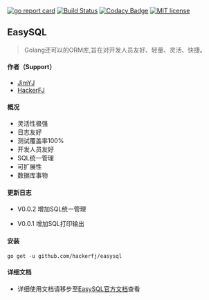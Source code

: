 [![go report card](https://goreportcard.com/badge/github.com/hackerfj/easysql "go report card")](https://goreportcard.com/report/github.com/hackerfj/easysql)
[![Build Status](https://www.travis-ci.org/hackerfj/easysql.svg?branch=master)](https://www.travis-ci.org/hackerfj/easysql)
[![Codacy Badge](https://api.codacy.com/project/badge/Grade/135a38e0c6d344c6ac7db0b11c864a68)](https://www.codacy.com/manual/hackerfj/easysql?utm_source=github.com&amp;utm_medium=referral&amp;utm_content=hackerfj/easysql&amp;utm_campaign=Badge_Grade)
[![MIT license](https://img.shields.io/badge/license-MIT-brightgreen.svg)](https://opensource.org/licenses/MIT)

## EasySQL
> Golang还可以的ORM库,旨在对开发人员友好、轻量、灵活、快捷。

#### 作者（Support）
- [JimYJ](https://github.com/JimYJ)
- [HackerFJ](https://github.com/hackerfj)

#### 概况
- 灵活性极强
- 日志友好
- 测试覆盖率100%
- 开发人员友好
- SQL统一管理
- 可扩展性
- 数据库事物

#### 更新日志
- V0.0.2 增加SQL统一管理

- V0.0.1 增加SQL打印输出

#### 安装
```shell
go get -u github.com/hackerfj/easysql
```

#### 详细文档
- 详细使用文档请移步至[EasySQL官方文档](http://easysql.hackerfj.com)查看




